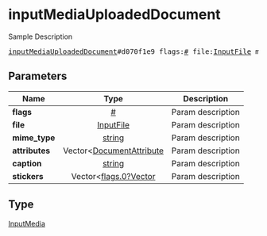 # inputMediaUploadedDocument

Sample Description

<pre>
<a href="../constructor/inputMediaUploadedDocument.md">inputMediaUploadedDocument</a>#d070f1e9 flags:<a href="../type/#.md">#</a> file:<a href="../type/InputFile.md">InputFile</a> mime_type:<a href="../type/string.md">string</a> attributes:Vector&lt;<a href="../type/DocumentAttribute.md">DocumentAttribute</a>&gt; caption:<a href="../type/string.md">string</a> stickers:Vector&lt;<a href="../type/flags.0?Vector.md">flags.0?Vector</a>&gt; = <a href="../type/InputMedia.md">InputMedia</a>;
</pre>

## Parameters

| Name | Type | Description |
|------|:----:|-------------|
| **flags** | [#](../type/#.md) | Param description |
| **file** | [InputFile](../type/InputFile.md) | Param description |
| **mime_type** | [string](../type/string.md) | Param description |
| **attributes** | Vector<[DocumentAttribute](../type/DocumentAttribute.md) | Param description |
| **caption** | [string](../type/string.md) | Param description |
| **stickers** | Vector<[flags.0?Vector](../type/flags.0?Vector.md) | Param description |

## Type

[InputMedia](../type/InputMedia.md)
